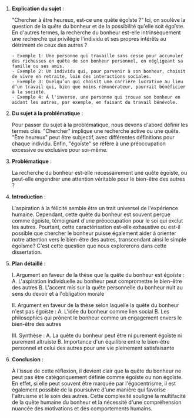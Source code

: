 1. **Explication du sujet** :

    "Chercher à être heureux, est-ce une quête égoïste ?" Ici, on soulève la question de la quête du bonheur et de la possibilité qu'elle soit égoïste. En d'autres termes, la recherche du bonheur est-elle intrinsèquement une recherche qui privilégie l'individu et ses propres intérêts au détriment de ceux des autres ?
    
       - Exemple 1: Une personne qui travaille sans cesse pour accumuler des richesses en quête de son bonheur personnel, en négligeant sa famille ou ses amis.
       - Exemple 2: Un individu qui, pour parvenir à son bonheur, choisit de vivre en retraite, loin des interactions sociales.
       - Exemple 3: Quelqu’un qui choisit une carrière lucrative au lieu d’un travail qui, bien que moins rémunérateur, pourrait bénéficier à la société.
       - Exemple 4: À l'inverse, une personne qui trouve son bonheur en aidant les autres, par exemple, en faisant du travail bénévole.

2. **Du sujet à la problématique** :

    Pour passer du sujet à la problématique, nous devons d'abord définir les termes clés. "Chercher" implique une recherche active ou une quête. "Être heureux" peut être subjectif, avec différentes définitions pour chaque individu. Enfin, "égoïste" se réfère à une préoccupation excessive ou exclusive pour soi-même.

3. **Problématique** :

    La recherche du bonheur est-elle nécessairement une quête égoïste, ou peut-elle engendrer une attention véritable pour le bien-être des autres ?

4. **Introduction** :

    L'aspiration à la félicité semble être un trait universel de l'expérience humaine. Cependant, cette quête du bonheur est souvent perçue comme égoïste, témoignant d'une préoccupation pour le soi qui exclut les autres. Pourtant, cette caractérisation est-elle exhaustive ou est-il possible que chercher le bonheur puisse également aider à orienter notre attention vers le bien-être des autres, transcendant ainsi le simple égoïsme? C'est cette question que nous explorerons dans cette dissertation.

5. **Plan détaillé** :

    I. Argument en faveur de la thèse que la quête du bonheur est égoïste :
        A. L'aspiration individuelle au bonheur peut compromettre le bien-être des autres
        B. L'accent mis sur la quête personnelle du bonheur nuit au sens du devoir et à l'obligation morale

    II. Argument en faveur de la thèse selon laquelle la quête du bonheur n'est pas égoïste :
        A. L'idée du bonheur comme lien social
        B. Les philosophies qui prônent le bonheur comme un engagement envers le bien-être des autres
  
    III. Synthèse : 
        A. La quête du bonheur peut être ni purement égoïste ni purement altruiste
        B. Importance d'un équilibre entre le bien-être personnel et celui des autres pour une vie pleinement satisfaisante 

6. **Conclusion** :

    À l'issue de cette réflexion, il devient clair que la quête du bonheur ne peut pas être catégoriquement définie comme égoïste ou non égoïste. En effet, si elle peut souvent être marquée par l'égocentrisme, il est également possible de la poursuivre d'une manière qui favorise l'altruisme et le soin des autres. Cette complexité souligne la multifacité de la quête humaine du bonheur et la nécessité d'une compréhension nuancée des motivations et des comportements humains.
